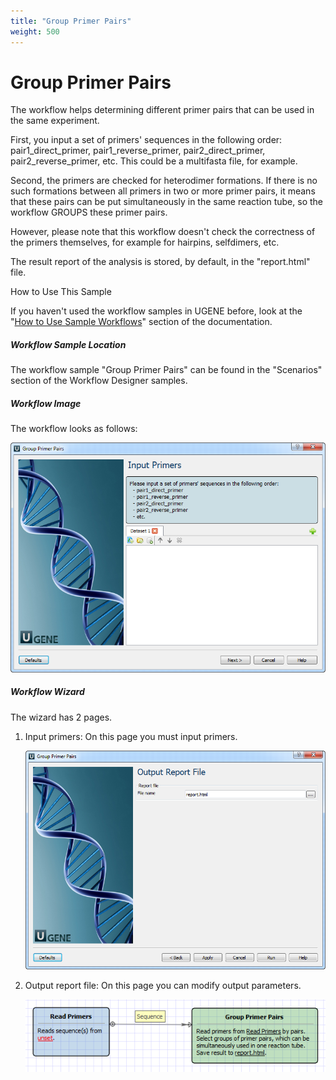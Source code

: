 ```yaml
---
title: "Group Primer Pairs"
weight: 500
---
```



# Group Primer Pairs

The workflow helps determining different primer pairs that can be used in the same experiment.

First, you input a set of primers' sequences in the following order: pair1\_direct\_primer, pair1\_reverse\_primer, pair2\_direct\_primer, pair2\_reverse\_primer, etc. This could be a multifasta file, for example.

Second, the primers are checked for heterodimer formations. If there is no such formations between all primers in two or more primer pairs, it means that these pairs can be put simultaneously in the same reaction tube, so the workflow GROUPS these primer pairs.

However, please note that this workflow doesn't check the correctness of the primers themselves, for example for hairpins, selfdimers, etc.

The result report of the analysis is stored, by default, in the "report.html" file.

How to Use This Sample

If you haven't used the workflow samples in UGENE before, look at the "[How to Use Sample Workflows](how-to-use-sample-workflows.md)" section of the documentation.

##### Workflow Sample Location

The workflow sample "Group Primer Pairs" can be found in the "Scenarios" section of the Workflow Designer samples.

##### Workflow Image

The workflow looks as follows:


![](/images/65930550/65930551.png)

##### Workflow Wizard

The wizard has 2 pages.

1.  Input primers: On this page you must input primers.


    ![](/images/65930550/65930552.png)

2.  Output report file: On this page you can modify output parameters.


    ![](/images/65930550/65930553.png)
